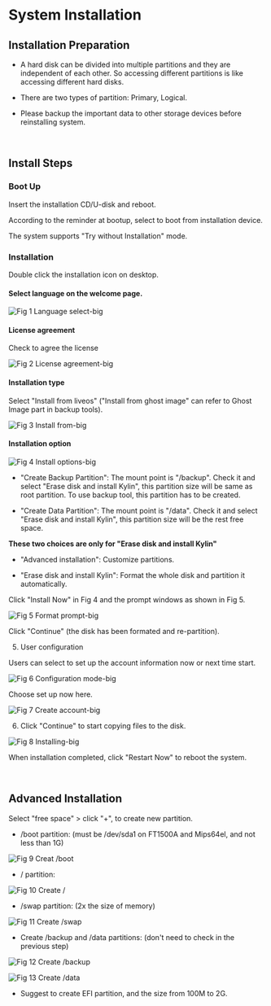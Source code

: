 # System Installation
## Installation Preparation
* A hard disk can be divided into multiple partitions and they are independent of each other. So accessing different partitions is like accessing different hard disks.

* There are two types of partition: Primary, Logical.

* Please backup the important data to other storage devices before reinstalling system.
<br>

## Install Steps
### Boot Up
Insert the installation CD/U-disk and reboot.

According to the reminder at bootup, select to boot from installation device.

The system supports "Try without Installation" mode.

### Installation
Double click the installation icon on desktop.

#### Select language on the welcome page.

![Fig 1 Language select-big](image/1.png)

#### License agreement

Check to agree the license

![Fig 2 License agreement-big](image/2.png)

#### Installation type

Select "Install from liveos" ("Install from ghost image" can refer to Ghost Image part in backup tools).

![Fig 3 Install from-big](image/3.png)

#### Installation option

![Fig 4 Install options-big](image/4.png)

- "Create Backup Partition": The mount point is "/backup". Check it and select "Erase disk and install Kylin", this partition size will be same as root partition. To use backup tool, this partition has to be created.

- "Create Data Partition": The mount point is "/data". Check it and select "Erase disk and install Kylin", this partition size will be the rest free space.

**These two choices are only for "Erase disk and install Kylin"**

- "Advanced installation": Customize partitions. 

- "Erase disk and install Kylin": Format the whole disk and partition it automatically.

Click "Install Now" in Fig 4 and the prompt windows as shown in Fig 5.

![Fig 5 Format prompt-big](image/5.png)

Click "Continue" (the disk has been formated and re-partition).

5) User configuration

Users can select to set up the account information now or next time start.

![Fig 6 Configuration mode-big](image/6.png)

Choose set up now here. 

![Fig 7 Create account-big](image/7.png)

6) Click "Continue" to start copying files to the disk.

![Fig 8 Installing-big](image/8.png)

When installation completed, click "Restart Now" to reboot the system.

<br>

## Advanced Installation
Select "free space" > click "+", to create new partition.

- /boot partition: (must be /dev/sda1 on FT1500A and Mips64el, and not less than 1G)

![Fig 9 Creat /boot](image/9.png)

- / partition:

![Fig 10 Create /](image/10.png)

- /swap partition: (2x the size of memory)

![Fig 11 Create /swap](image/11.png)

- Create /backup and /data partitions: (don't need to check in the previous step)

![Fig 12 Create /backup](image/12.png)

![Fig 13 Create /data](image/13.png)

- Suggest to create EFI partition, and the size from 100M to 2G.


